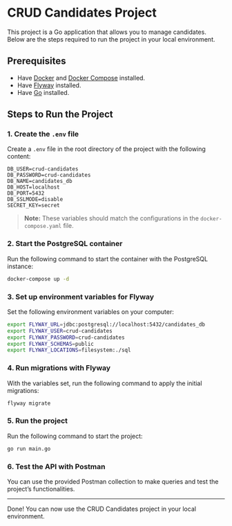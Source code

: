 
# CRUD Candidates Project

This project is a Go application that allows you to manage candidates. Below are the steps required to run the project in your local environment.

## Prerequisites

- Have [Docker](https://www.docker.com/) and [Docker Compose](https://docs.docker.com/compose/) installed.
- Have [Flyway](https://flywaydb.org/) installed.
- Have [Go](https://golang.org/) installed.

## Steps to Run the Project

### 1. Create the `.env` file

Create a `.env` file in the root directory of the project with the following content:

```
DB_USER=crud-candidates
DB_PASSWORD=crud-candidates
DB_NAME=candidates_db
DB_HOST=localhost
DB_PORT=5432
DB_SSLMODE=disable
SECRET_KEY=secret
```

> **Note:** These variables should match the configurations in the `docker-compose.yaml` file.

### 2. Start the PostgreSQL container

Run the following command to start the container with the PostgreSQL instance:

```bash
docker-compose up -d
```

### 3. Set up environment variables for Flyway

Set the following environment variables on your computer:

```bash
export FLYWAY_URL=jdbc:postgresql://localhost:5432/candidates_db
export FLYWAY_USER=crud-candidates
export FLYWAY_PASSWORD=crud-candidates
export FLYWAY_SCHEMAS=public
export FLYWAY_LOCATIONS=filesystem:./sql
```

### 4. Run migrations with Flyway

With the variables set, run the following command to apply the initial migrations:

```bash
flyway migrate
```

### 5. Run the project

Run the following command to start the project:

```bash
go run main.go
```

### 6. Test the API with Postman

You can use the provided Postman collection to make queries and test the project’s functionalities.

---

Done! You can now use the CRUD Candidates project in your local environment.
